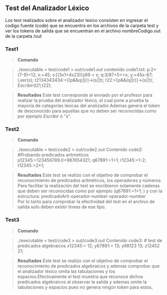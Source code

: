 ## Test del Analizador Léxico

Los test realizados sobre el analizador lexico consisten en ingresar el codigo fuente (code) que se encuentra en los archivos de la carpeta test y ver los tokens de salida que se encuentran en el archivo nombreCodigo.out de la carpeta /out

### Test1
> **Comando**

 > ./executable < test/code1 > out/code1.out
 > contenido code1.txt:
p:2*(7-9)<12;
x:=45;
s:[(3x1+4x23)]z89 < x;
q:3/87+5<>x;
y:=45x-67;
Leer(s);
t2134343434:=[(p&&q)||r]->(s||t);
t22:=[p&&(q||r)]->(s||t);
Escribir(t21,t22);

> **Resultados**
Este test corresponde al enviado por el profesor para realizar la prueba del analizador léxico, el cual pone a prueba la mayoría de categorías léxicas del analizador.Ademas genera el token de desconocido para aquellas que no deben ser reconocidas como por ejemplo *Escribir* ó "s".
### Test2

> **Comando**

 > ./executable < test/code2 > out/code2.out
 > Contenido code2:
 > \#Probando predicados aritmeticos
p12345:=123456789.0+987654321;
q67891:=1+1;
r12345:=1-2;
t12345:=2*1;


> **Resultados**
Este test se realizo con el objetivo de comprobar el reconocimiento de predicados aritméticos,  los operadores y números. Para facilitar la realización del test se escribieron solamente cadenas que deben ser reconocidas como por ejemplo (q67891:=1+1;	)  y con la estructura:
 predicadoArit-operador-number-operador-number  
 Por lo tanto para comprobar la efectividad del test en el archivo de salida solo deben existir lineas de ese tipo.

### Test3

> **Comando**

 > ./executable < test/code3 > out/code3.out
 > Contenido code3:
 > \# test de predicados algebraicos
x12345:= 12;
y67891:=		13;
y98123 13;
z12452 21;


> **Resultados**
Este test se realizo con el objetivo de comprobar el reconocimiento de predicados  algebraicos y ademas comprobar que el analizador léxico omita las tabulaciones y los espacios.Efectivamente el test muestra que reconoce dichos predicados algebraicos al observar la salida y ademas omite la tabulaciones y espacios pues no genera ningún token para estos,
<!--stackedit_data:
eyJoaXN0b3J5IjpbLTE1ODMyMDI3NjUsMTAxNjQ3NDE3NiwtMT
kyMDE0MTY0OF19
-->